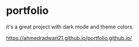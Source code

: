 # portfolio

 it's a great project with dark mode and theme colors.

https://ahmedradwan21.github.io/portfolio.github.io/


